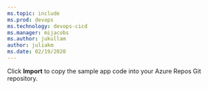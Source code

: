 ```yaml
---
ms.topic: include
ms.prod: devops
ms.technology: devops-cicd
ms.manager: mijacobs
ms.author: jukullam
author: juliakm
ms.date: 02/19/2020
---
```


Click **Import** to copy the sample app code into your Azure Repos Git repository.
